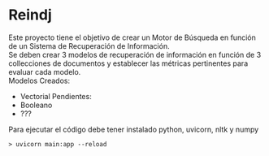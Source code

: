# Reindj
Este proyecto tiene el objetivo de crear un Motor de Búsqueda en función de un Sistema de Recuperación de Información.  
Se deben crear 3 modelos de recuperación de información en función de 3 collecciones de documentos y establecer las métricas pertinentes para evaluar cada modelo.  
Modelos Creados:  
* Vectorial
Pendientes:  
* Booleano
* ???  

Para ejecutar el código debe tener instalado python, uvicorn, nltk y numpy
```
> uvicorn main:app --reload
